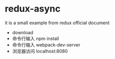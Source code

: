 # redux-async
it is a small example from redux official document
* download
* 命令行输入 npm install
* 命令行输入 webpack-dev-server
* 浏览器访问 localhost:8080